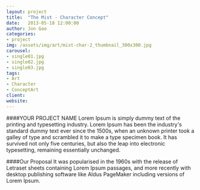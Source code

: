 ```yaml
---
layout: project
title:  "The Mist - Character Concept"
date:   2013-05-18 12:00:00
author: Jon Gao
categories:
- project
img: /assets/img/art/mist-char-2_thumbnail_300x300.jpg
carousel:
- single01.jpg
- single02.jpg
- single03.jpg
tags:
- Art
- Character
- ConceptArt
client: 
website: 
---
```

####YOUR PROJECT NAME
Lorem Ipsum is simply dummy text of the printing and typesetting industry. Lorem Ipsum has been the industry's standard dummy text ever since the 1500s, when an unknown printer took a galley of type and scrambled it to make a type specimen book. It has survived not only five centuries, but also the leap into electronic typesetting, remaining essentially unchanged.

####Our Proposal
It was popularised in the 1960s with the release of Letraset sheets containing Lorem Ipsum passages, and more recently with desktop publishing software like Aldus PageMaker including versions of Lorem Ipsum.
